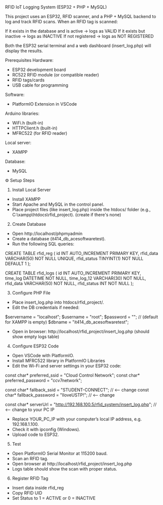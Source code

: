RFID IoT Logging System (ESP32 + PHP + MySQL)

This project uses an ESP32, RFID scanner, and a PHP + MySQL backend to log and track RFID scans.
When an RFID tag is scanned:

If it exists in the database and is active → logs as VALID
If it exists but inactive → logs as INACTIVE
If not registered → logs as NOT REGISTERED

Both the ESP32 serial terminal and a web dashboard (insert_log.php) will display the results.

Prerequisites
Hardware:
- ESP32 development board
- RC522 RFID module (or compatible reader)
- RFID tags/cards
- USB cable for programming

Software:

- PlatformIO Extension in VSCode

Arduino libraries:
- WiFi.h (built-in)
- HTTPClient.h (built-in)
- MFRC522 (for RFID reader)

Local server:
- XAMPP

Database:
- MySQL

⚙️ Setup Steps
1. Install Local Server
- Install XAMPP
- Start Apache and MySQL in the control panel.
- Place project files (like insert_log.php) inside the htdocs/ folder (e.g., C:\xampp\htdocs\rfid_project\). (create if there's none)

2. Create Database
- Open http://localhost/phpmyadmin
- Create a database (it414_db_acesoftwaretest).
- Run the following SQL queries:

CREATE TABLE rfid_reg (
    id INT AUTO_INCREMENT PRIMARY KEY,
    rfid_data VARCHAR(50) NOT NULL UNIQUE,
    rfid_status TINYINT(1) NOT NULL DEFAULT 1
);

CREATE TABLE rfid_logs (
    id INT AUTO_INCREMENT PRIMARY KEY,
    time_log DATETIME NOT NULL,
    time_log_12 VARCHAR(30) NOT NULL,
    rfid_data VARCHAR(50) NOT NULL,
    rfid_status INT NOT NULL
);

3. Configure PHP File
- Place insert_log.php into htdocs/rfid_project/.
- Edit the DB credentials if needed:

$servername = "localhost";
$username   = "root";
$password   = "";          // (default for XAMPP is empty)
$dbname     = "it414_db_acesoftwaretest";

- Open in browser: http://localhost/rfid_project/insert_log.php (should show empty logs table)

4. Configure ESP32 Code
- Open VSCode with PlatformIO.
- Install MFRC522 library in PlatformIO Libraries
- Edit the Wi-Fi and server settings in your ESP32 code:

const char* preferred_ssid     = "Cloud Control Network";
const char* preferred_password = "ccv7network";

const char* fallback_ssid      = "STUDENT-CONNECT";     // <-- change
const char* fallback_password  = "IloveUSTP!";     // <-- change

const char* serverUrl = "http://192.168.100.5/rfid_system/insert_log.php"; // <-- change to your PC IP

- Replace YOUR_PC_IP with your computer’s local IP address, e.g. 192.168.1.100.
- Check it with ipconfig (Windows).
- Upload code to ESP32.

5. Test
- Open PlatformIO Serial Monitor at 115200 baud.
- Scan an RFID tag.
- Open browser at http://localhost/rfid_project/insert_log.php
- Logs table should show the scan with proper status.

6. Register RFID Tag
- Insert data inside rfid_reg
- Copy RFID UID
- Set Status to 1 = ACTIVE or 0 = INACTIVE
